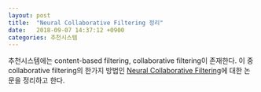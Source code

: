 ```yaml
---
layout: post
title:  "Neural Collaborative Filtering 정리"
date:   2018-09-07 14:37:12 +0900
categories: 추천시스템
---
```

추천시스템에는 content-based filtering, collaborative filtering이 존재한다.
이 중 collaborative filtering의 한가지 방법인 [Neural Collaborative Filtering][neural-collaborative-filtering]에 대한 논문을 정리하고 한다.

[neural-collaborative-filtering]: https://www.comp.nus.edu.sg/~xiangnan/papers/ncf.pdf
